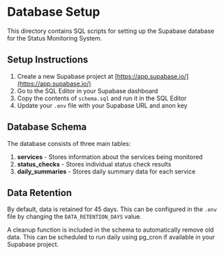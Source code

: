 # Database Setup

This directory contains SQL scripts for setting up the Supabase database for the Status Monitoring System.

## Setup Instructions

1. Create a new Supabase project at [https://app.supabase.io/](https://app.supabase.io/)
2. Go to the SQL Editor in your Supabase dashboard
3. Copy the contents of `schema.sql` and run it in the SQL Editor
4. Update your `.env` file with your Supabase URL and anon key

## Database Schema

The database consists of three main tables:

1. **services** - Stores information about the services being monitored
2. **status_checks** - Stores individual status check results
3. **daily_summaries** - Stores daily summary data for each service

## Data Retention

By default, data is retained for 45 days. This can be configured in the `.env` file by changing the `DATA_RETENTION_DAYS` value.

A cleanup function is included in the schema to automatically remove old data. This can be scheduled to run daily using pg_cron if available in your Supabase project. 